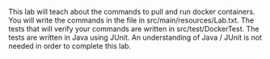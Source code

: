 This lab will teach about the commands to pull and run docker containers.
You will write the commands in the file in src/main/resources/Lab.txt.
The tests that will verify your commands are written in src/test/DockerTest.
The tests are written in Java using JUnit. An understanding of Java / JUnit is not needed in order to complete this lab.
